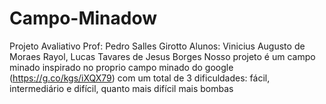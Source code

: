 # Campo-Minadow
Projeto Avaliativo
Prof: Pedro Salles Girotto
Alunos: Vinicius Augusto de Moraes Rayol, Lucas Tavares de Jesus Borges
 Nosso projeto é um campo minado inspirado no proprio campo minado do google (https://g.co/kgs/iXQX79)
com um total de 3 dificuldades: fácil, intermediário e difícil, quanto mais difícil mais bombas
